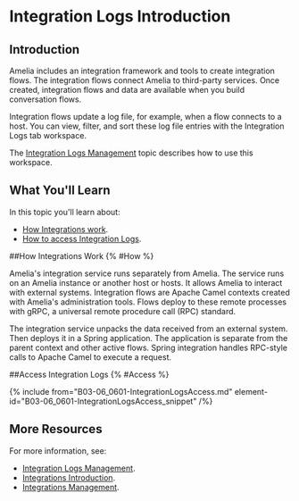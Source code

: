 # Integration Logs Introduction

## Introduction

Amelia includes an integration framework and tools to create integration flows. The integration flows connect Amelia to third-party services. Once created, integration flows and data are available when you build conversation flows.

Integration flows update a log file, for example, when a flow connects to a host. You can view, filter, and sort these log file entries with the Integration Logs tab workspace.

The [Integration Logs Management](B03-06_0602-Integration-Logs-Management.md) topic describes how to use this workspace.

## What You'll Learn

In this topic you'll learn about:

* [How Integrations work](#How).
* [How to access Integration Logs](#Access).

##How Integrations Work {% #How %}

Amelia's integration service runs separately from  Amelia. The service runs on an Amelia instance or another host or hosts. It allows Amelia to interact with external systems. Integration flows are Apache Camel contexts created with Amelia's administration tools. Flows deploy to these remote processes with gRPC, a universal remote procedure call (RPC) standard.

The integration service unpacks the data received from an external system. Then deploys it in a Spring application. The application is separate from the parent context and other active flows. Spring integration handles RPC-style calls to Apache Camel to execute a request.

##Access Integration Logs {% #Access %}

{% include from="B03-06_0601-IntegrationLogsAccess.md" element-id="B03-06_0601-IntegrationLogsAccess_snippet" /%}

## More Resources

For more information, see:

* [Integration Logs Management](B03-06_0602-Integration-Logs-Management.md).
* [Integrations Introduction](B03-06_0201-Integrations-Intro.md).
* [Integrations Management](B03-06_0205-Integrations-Management.md).